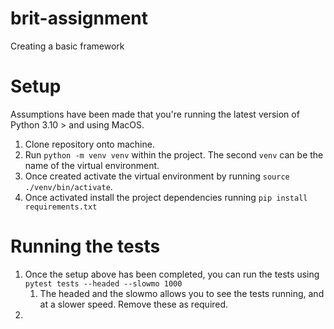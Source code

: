 # brit-assignment
 
Creating a basic framework 


# Setup

Assumptions have been made that you're running the latest version of Python 3.10 > and using MacOS.

1. Clone repository onto machine. 
2. Run `python -m venv venv` within the project. The second `venv` can be the name of the virtual environment. 
3. Once created activate the virtual environment by running `source ./venv/bin/activate`.
4. Once activated install the project dependencies running `pip install requirements.txt`

# Running the tests

1. Once the setup above has been completed, you can run the tests using `pytest tests --headed --slowmo 1000`
   1. The headed and the slowmo allows you to see the tests running, and at a slower speed. Remove these as required.
2. 